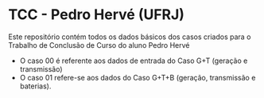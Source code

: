 # TCC - Pedro Hervé (UFRJ)

Este repositório contém todos os dados básicos dos casos criados para o Trabalho de Conclusão de Curso do aluno Pedro Hervé

* O caso 00 é referente aos dados de entrada do Caso G+T (geração e transmissão)
* O caso 01 refere-se aos dados do Caso G+T+B (geração, transmissão e baterias).

